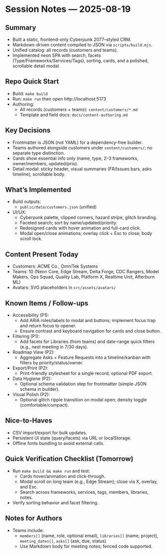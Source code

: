 # Session Notes — 2025-08-19

## Summary
- Built a static, frontend-only Cyberpunk 2077–styled CRM.
- Markdown-driven content compiled to JSON via `scripts/build.mjs`.
- Unified catalog: all records (customers and teams).
- Implemented neon SPA with search, facets (Type/Frameworks/Services/Tags), sorting, cards, and a polished, scrollable detail modal.

## Repo Quick Start
- Build: `make build`
- Run: `make run` then open http://localhost:5173
- Authoring:
  - All records (customers + teams): `content/customers/*.md`
  - Template and field docs: `docs/content-authoring.md`

## Key Decisions
- Frontmatter is JSON (not YAML) for a dependency-free builder.
- Teams authored alongside customers under `content/customers/`; no separate type distinction.
- Cards show essential info only (name, type, 2–3 frameworks, owner/members, updated/prio).
- Detail modal: sticky header, visual summaries (FR/Issues bars, asks timeline), scrollable body.

## What’s Implemented
- Build outputs:
  - `public/data/customers.json` (unified)
- UI/UX:
  - Cyberpunk palette, clipped corners, hazard stripe, glitch branding.
  - Faceted search; sort by name/updated/priority.
  - Redesigned cards with hover animation and full-card click.
  - Modal open/close animations; overlay click + Esc to close; body scroll lock.

## Content Present Today
- Customers: ACME Co., OmniTek Systems
- Teams: 10 (Neon Core, Edge Stream, Delta Forge, CDC Rangers, Model Makers, Ops Squad, Quality Lab, Platform X, Realtime Unit, Afterburn ML)
- Avatars: SVG placeholders in `src/assets/avatars/`

## Known Items / Follow-ups
- Accessibility (P1):
  - Add ARIA roles/labels to modal and buttons; implement focus trap and return focus to opener.
  - Ensure contrast and keyboard navigation for cards and close button.
- Filtering (P1):
  - Add facets for Libraries (from teams) and date-range quick filters (e.g., next meeting in 7/30 days).
- Roadmap View (P2):
  - Aggregate Asks + Feature Requests into a timeline/kanban with filters by priority/status/owner.
- Export/Print (P2):
  - Print-friendly stylesheet for a single record; optional PDF export.
- Data Hygiene (P2):
  - Optional schema validation step for frontmatter (simple JSON schema in builder).
- Visual Polish (P2):
  - Optional glitch ripple transition on modal open; density toggle (comfortable/compact).

## Nice-to-Haves
- CSV import/export for bulk updates.
- Persistent UI state (query/facets) via URL or localStorage.
- Offline fonts bundling to avoid external calls.

## Quick Verification Checklist (Tomorrow)
- Run `make build && make run` and test:
  - Cards hover/animation and click-through.
  - Modal scroll on long team (e.g., Edge Stream); close via X, overlay, and Esc.
  - Search across frameworks, services, tags, members, libraries, notes.
- Verify sorting behavior and facet filtering.

## Notes for Authors
- Teams include:
  - `members[]` (name, role, optional email), `libraries[]` (name, project), `meeting_dates[]`, `asks[]` (ask, due, status)
  - Use Markdown body for meeting notes; fenced code supported.
